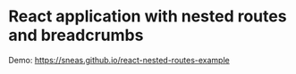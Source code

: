 # React application with nested routes and breadcrumbs

Demo: https://sneas.github.io/react-nested-routes-example
